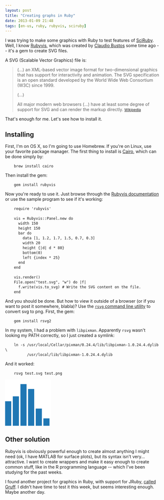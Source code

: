 ```yaml
---
layout: post
title: "Creating graphs in Ruby"
date: 2013-01-09 21:48
tags: [en-us, ruby, rubyvis, sciruby]
---
```


I was trying to make some graphics with Ruby to test features of [SciRuby][sciruby]. Well, I know [Rubyvis][rubyvis site], which was created by [Claudio Bustos](https://github.com/clbustos) some time ago -- it's a gem to create SVG files.

<!--more-->

A SVG (Scalable Vector Graphics) file is: 

<blockquote>
(...) an XML-based vector image format for two-dimensional graphics that has support for interactivity and animation. The SVG specification is an open standard developed by the World Wide Web Consortium (W3C) since 1999.

(...)

All major modern web browsers (...) have at least some degree of support for SVG and can render the markup directly.
<small>
	<a href="http://en.wikipedia.org/wiki/Scalable_Vector_Graphics">Wikipedia</a>
</small>
</blockquote>

That's enough for me. Let's see how to install it.

## Installing

First, I'm on OS X, so I'm going to use Homebrew. If you're on Linux, use your favorite package manager. The first thing to install is [Cairo][cairo website], which can be done simply by:

		brew install cairo

Then install the gem:

		gem install rubyvis

Now you're ready to use it. Just browse through the [Rubyvis documentation][rubyvis docs] or use the sample program to see if it's working:

		require 'rubyvis'

		vis = Rubyvis::Panel.new do 
		  width 150
		  height 150
		  bar do
		    data [1, 1.2, 1.7, 1.5, 0.7, 0.3]
		    width 20
		    height {|d| d * 80}
		    bottom(0)
		    left {index * 25}
		  end
		end

		vis.render()
		File.open("test.svg", "w") do |f|
		  f.write(vis.to_svg) # Write the SVG content on the file.
		end

And you should be done. But how to view it outside of a browser (or if you want to post it somewhere, blabla)? Use the [`rsvg` command line utility][rsvg command] to convert svg to png. First, the gem:

		gem install rsvg2

In my system, I had a problem with `libpixman`. Apparently `rsvg` wasn't looking my PATH correctly, so I just created a symlink:

		ln -s /usr/local/Cellar/pixman/0.24.4/lib/libpixman-1.0.24.4.dylib \
		      /usr/local/lib/libpixman-1.0.24.4.dylib

And it worked:

		rsvg test.svg test.png

![The graphic](/images/test.png)

## Other solution

Rubyvis is obviously powerful enough to create almost anything I might need (ok, I have MATLAB for surface plots), but its syntax isn't very... attractive. I want to create wrappers and make it easy enough to create common stuff, like in the R programming language -- which I've been studying for the past weeks.

I found another project for graphics in Ruby, with support for JRuby, [called Gruff][gruff repo]. I didn't have time to test it this week, but seems interesting enough. Maybe another day.

[rsvg command]: http://linux.about.com/library/cmd/blcmdl1_rsvg.htm
[cairo website]: http://www.cairographics.org/
[rubyvis site]: http://rubyvis.rubyforge.org/
[rubyvis docs]: http://rubyvis.rubyforge.org/rubyvis/
[sciruby]: http://sciruby.com
[gruff repo]: https://github.com/topfunky/gruff